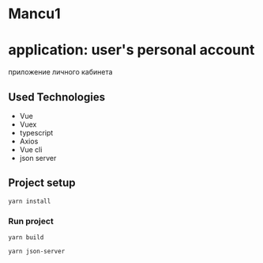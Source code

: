 # Mancu1
# application: user's personal account

приложение личного кабинета

## Used Technologies
- Vue
- Vuex
- typescript
- Axios
- Vue cli
- json server

## Project setup
```
yarn install
```

### Run project
```
yarn build

yarn json-server
```

